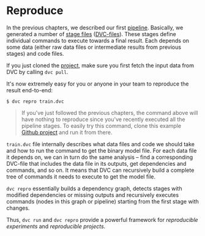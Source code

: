 # Reproduce

In the previous chapters, we described our first
[pipeline](/doc/commands-reference/pipeline). Basically, we generated a number
of [stage files](/doc/commands-reference/run)
([DVC-files](/doc/user-guide/dvc-file-format)). These stages define individual
commands to execute towards a final result. Each depends on some data (either
raw data files or intermediate results from previous stages) and code files.

If you just cloned the
[project](https://github.com/iterative/example-get-started), make sure you first
fetch the input data from DVC by calling `dvc pull`.

It's now extremely easy for you or anyone in your team to reproduce the result
end-to-end:

```dvc
$ dvc repro train.dvc
```

> If you've just followed the previous chapters, the command above will have
> nothing to reproduce since you've recently executed all the pipeline stages.
> To easily try this command, clone this example
> [Github project](https://github.com/iterative/example-get-started) and run it
> from there.

`train.dvc` file internally describes what data files and code we should take
and how to run the command to get the binary model file. For each data file it
depends on, we can in turn do the same analysis – find a corresponding DVC-file
that includes the data file in its outputs, get dependencies and commands, and
so on. It means that DVC can recursively build a complete tree of commands it
needs to execute to get the model file.

`dvc repro` essentially builds a dependency graph, detects stages with modified
dependencies or missing outputs and recursively executes commands (nodes in this
graph or pipeline) starting from the first stage with changes.

Thus, `dvc run` and `dvc repro` provide a powerful framework for _reproducible
experiments_ and _reproducible projects_.

